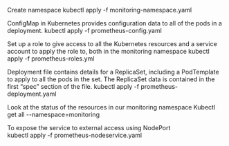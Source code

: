Create namespace
kubectl apply -f monitoring-namespace.yaml

ConfigMap in Kubernetes provides configuration data to all of the pods in a deployment. 
kubectl apply -f prometheus-config.yaml

Set up a role to give access to all the Kubernetes resources and a service account to apply the role to, both in the monitoring namespace
kubectl apply -f prometheus-roles.yml

Deployment file contains details for a ReplicaSet, including a PodTemplate to apply to all the pods in the set. The ReplicaSet data is contained in the first “spec” section of the file.
kubectl apply -f prometheus-deployment.yaml

Look at the status of the resources in our monitoring namespace
Kubectl get all --namespace=monitoring

To expose the service to external access using NodePort  
kubectl apply -f prometheus-nodeservice.yaml



